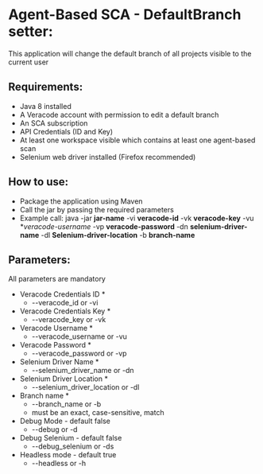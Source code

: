 # Agent-Based SCA - DefaultBranch setter:
This application will change the default branch of all projects visible to the current user

## Requirements:
- Java 8 installed
- A Veracode account with permission to edit a default branch
- An SCA subscription
- API Credentials (ID and Key)
- At least one workspace visible which contains at least one agent-based scan
- Selenium web driver installed (Firefox recommended)

## How to use:
- Package the application using Maven
- Call the jar by passing the required parameters
- Example call: java -jar **jar-name** -vi **veracode-id** -vk **veracode-key** -vu **veracode-username* -vp **veracode-password** -dn **selenium-driver-name** -dl **Selenium-driver-location** -b **branch-name**

## Parameters:
All parameters are mandatory
- Veracode Credentials ID *
  - --veracode_id or -vi
- Veracode Credentials Key *
  - --veracode_key or -vk
- Veracode Username *
  - --veracode_username or -vu
- Veracode Password *
  - --veracode_password or -vp
- Selenium Driver Name *
  - --selenium_driver_name or -dn
- Selenium Driver Location *
  - --selenium_driver_location or -dl
- Branch name *
  - --branch_name or -b
  -  must be an exact, case-sensitive, match
- Debug Mode - default false
  - --debug or -d
- Debug Selenium - default false
  - --debug_selenium or -ds
- Headless mode - default true
  - --headless or -h


